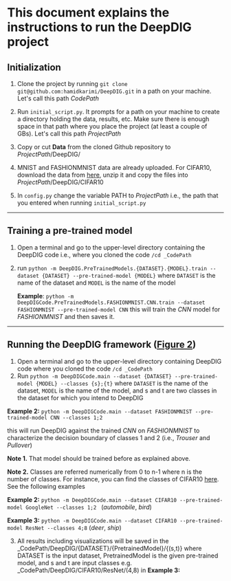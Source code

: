 
# This document explains the instructions to run the DeepDIG project

## Initialization

1. Clone the project by running `git clone git@github.com:hamidkarimi/DeepDIG.git` in a path on your machine. Let's call this path _CodePath_
2. Run `initial_script.py`. It prompts for a path on your machine to create a directory holding the data, results, etc. Make sure there is enough space in that path where you place the project (at least a couple of GBs). Let's call this path _ProjectPath_
3. Copy or cut **Data** from the cloned Github repository to _ProjectPath_/DeepDIG/

4. MNIST and FASHIONMNIST data are already uploaded. For CIFAR10, download the data from [here](https://www.cs.toronto.edu/~kriz/cifar-10-python.tar.gz), unzip it and copy the files into _ProjectPath_/DeepDIG/CIFAR10

4. In `config.py` change  the variable PATH to _ProjectPath_ i.e., the path that you entered when running `initial_script.py`

***

## Training a pre-trained model

1. Open a terminal and go to the upper-level directory containing the DeepDIG code i.e., where you cloned the code `/cd _CodePath`
2. run `python -m DeepDIG.PreTrainedModels.{DATASET}.{MODEL}.train --dataset {DATASET} --pre-trained-model {MODEL}`
        where `DATASET` is the name of the dataset and `MODEL` is the name of the model
	
	**Example**: `python -m DeepDIGCode.PreTrainedModels.FASHIONMNIST.CNN.train --dataset FASHIONMNIST --pre-trained-model CNN` this will train the _CNN_ model for _FASHIONMNIST_ and then saves it.


***
## Running the DeepDIG framework ([Figure 2](https://arxiv.org/pdf/1912.11460.pdf)) 

1. Open a terminal and go to the upper-level directory containing DeepDIG code where you cloned the code `/cd _CodePath`
2. Run `python -m DeepDIGCode.main --dataset {DATASET} --pre-trained-model {MODEL} --classes {s};{t}`
          where `DATASET` is the name of the dataset, `MODEL` is the name of the model, and s and t are two classes in the dataset for which you intend to DeepDIG 

**Example 2:** `python -m DeepDIGCode.main --dataset FASHIONMNIST --pre-trained-model CNN --classes 1;2 `

this will run DeepDIG against the trained _CNN_ on _FASHIONMNIST_ to characterize the decision boundary of classes 1 and 2 (i.e., _Trouser_ and _Pullover_) 

**Note 1.** That model should be trained before as explained above.

**Note 2.** Classes are referred numerically from 0 to n-1 where n is the number of classes. For instance, you can find the classes of CIFAR10 [here](https://www.cs.toronto.edu/~kriz/cifar.html). See the following examples


**Example 2:** `python -m DeepDIGCode.main --dataset CIFAR10 --pre-trained-model GoogleNet --classes 1;2 `
 (_automobile_, _bird_)

**Example 3:** `python -m DeepDIGCode.main --dataset CIFAR10 --pre-trained-model ResNet --classes 4;8`
(_deer_, _ship_)

3.  All results including visualizations will be saved in the _CodePath/DeepDIG/{DATASET}/{PretrainedModel}/{(s,t)}
    where DATASET is the input dataset, PretrainedModel is the given pre-trained model, and s and t are input classes  e.g. _CodePath/DeepDIG/CIFAR10/ResNet/(4,8) in **Example 3:**
